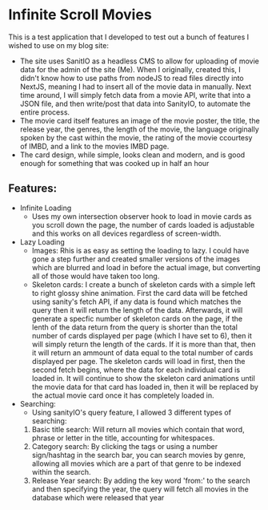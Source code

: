# **Infinite Scroll Movies**

This is a test application that I developed to test out a bunch of features I wished to use on my blog site:
- The site uses SanitIO as a headless CMS to allow for uploading of movie data for the admin of the site (Me). When I originally, created
  this, I didn't know how to use paths from nodeJS to read files directly into NextJS, meaning I had to insert all of the movie data in
  manually. Next time around, I will simply fetch data from a movie API, write that into a JSON file, and then write/post that data into
  SanityIO, to automate the entire process.
- The movie card itself features an image of the movie poster, the title, the release year, the genres, the length of the movie, the
  language originally spoken by the cast within the movie, the rating of the movie ccourtesy of IMBD, and a link to the movies IMBD
  page.
- The card design, while simple, looks clean and modern, and is good enough for something that was cooked up in half an hour

## Features:
  - Infinite Loading
    - Uses my own intersection observer hook to load in movie cards as you scroll down the page, the number of cards loaded is adjustable
    and this works on all devices regardless of screen-width.
  - Lazy Loading
    - Images: Rhis is as easy as setting the loading to lazy. I could have gone a step further and created smaller versions of the images
      which are blurred and load in before the actual image, but converting all of those would have taken too long.
    - Skeleton cards: I create a bunch of skeleton cards with a simple left to right glossy shine animation. First the card data will be
      fetched using sanity's fetch API, if any data is found which matches the query then it will return the length of the data. Afterwards,
      it will generate a specfic number of skeleton cards on the page, if the lenth of the data return from the query is shorter than the
      total number of cards displayed per page (which I have set to 6), then it will simply return the length of the cards. If it is more
      than that, then it will return an ammount of data equal to the total number of cards displayed per page. The skeleton cards will load
      in first, then the second fetch begins, where the data for each individual card is loaded in. It will continue to show the skeleton
      card animations until the movie data for that card has loaded in, then it will be replaced by the actual movie card once it has
      completely loaded in.
  - Searching:
    - Using sanityIO's query feature, I allowed 3 different types of searching:
    1) Basic title search: Will return all movies which contain that word, phrase or letter in the title, accounting for whitespaces.
    2) Category search: By clicking the tags or using a number sign/hashtag in the search bar, you can search movies by genre, allowing
       all movies which are a part of that genre to be indexed within the search.
    3) Release Year search: By adding the key word 'from:' to the search and then specifying the year, the query will fetch all movies in
       the database which were released that year
  
